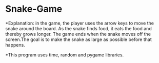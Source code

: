 # Snake-Game

*Explanation:
in the game, the player uses the arrow keys to move the snake around the board. As the snake finds food, it eats the food and thereby grows longer. 
The game ends when the snake moves off the screen.The goal is to make the snake as large as possible before that happens.

*This program uses time, random and pygame libraries.
